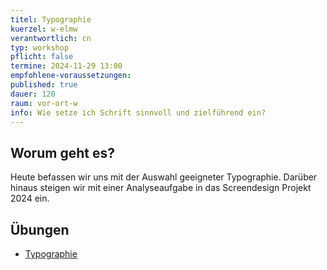 ```yaml
---
titel: Typographie
kuerzel: w-elmw
verantwortlich: cn
typ: workshop
pflicht: false
termine: 2024-11-29 13:00
empfohlene-voraussetzungen:
published: true
dauer: 120
raum: vor-ort-w
info: Wie setze ich Schrift sinnvoll und zielführend ein?
---
```


## Worum geht es?

Heute befassen wir uns mit der Auswahl geeigneter Typographie. Darüber hinaus steigen wir mit einer Analyseaufgabe in das Screendesign Projekt 2024 ein.

## Übungen

-   [Typographie](/mi-bachelor-screendesign/assignments/basics-typographie-grundgesetz/) 

